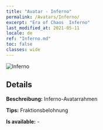 ```yaml
---
title: "Avatar - Inferno"
permalink: /Avatars/Inferno/
excerpt: "Era of Chaos  Inferno"
last_modified_at: 2021-05-11
locale: de
ref: "Inferno.md"
toc: false
classes: wide
---
```

 ![Inferno](/images/a/avatarFrame_3.png)

## Details

 **Beschreibung:** Inferno-Avatarrahmen 

 **Tips:** Fraktionsbelohnung 

 **Is available:**  - 

